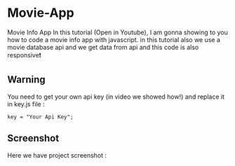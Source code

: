 # Movie-App

Movie Info App
In this tutorial (Open in Youtube), I am gonna showing to you how to code a movie info app with javascript. in this tutorial also we use a movie database api and we get data from api and this code is also responsive❗️

## Warning
You need to get your own api key (in video we showed how!) and replace it in key.js file :

`key = "Your Api Key";`

## Screenshot
Here we have project screenshot :
